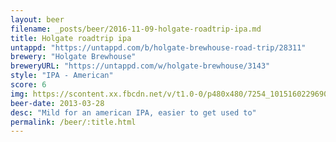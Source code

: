 ```yaml
---
layout: beer
filename: _posts/beer/2016-11-09-holgate-roadtrip-ipa.md
title: Holgate roadtrip ipa
untappd: "https://untappd.com/b/holgate-brewhouse-road-trip/28311"
brewery: "Holgate Brewhouse"
breweryURL: "https://untappd.com/w/holgate-brewhouse/3143"
style: "IPA - American"
score: 6
img: https://scontent.xx.fbcdn.net/v/t1.0-0/p480x480/7254_10151602296908745_1398508952_n.jpg?oh=d0abbb9f6bb71945c7c36bbbffc8d3c2&oe=590100F3
beer-date: 2013-03-28
desc: "Mild for an american IPA, easier to get used to"
permalink: /beer/:title.html
---
```

